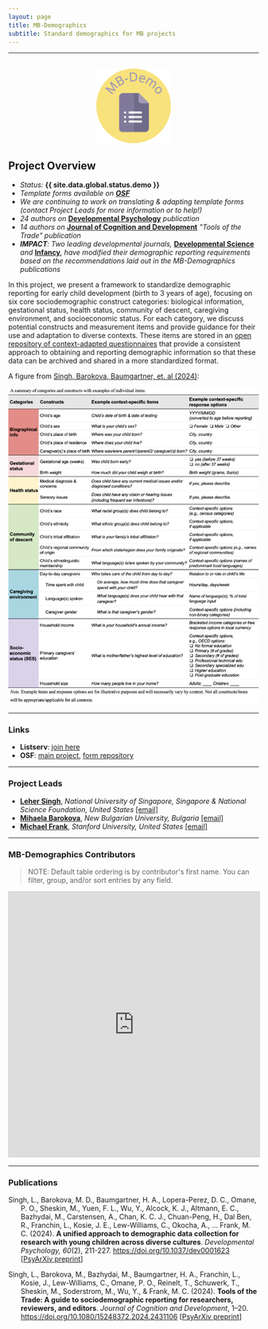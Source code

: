 ```yaml
---
layout: page
title: MB-Demographics
subtitle: Standard demographics for MB projects
---
```


***

<div class="container">
  <div class="row justify-content-around">
    <div class="col-lg-3" align="center">
      <br>
      <img src="/assets/img/MBDemo_logo.png" width="150">
    </div>
    <div class="col-lg-9">
      <h2>Project Overview</h2>
      <ul>
        <li><i>Status:</i> <b>{{ site.data.global.status.demo }}</b></li>
        <li><i>Template forms available on <a href="https://osf.io/nqc92/" target="_blank"><b>OSF</b></a></i></li>
        <li><i>We are continuing to work on translating & adapting template forms (contact Project Leads for more information or to help!)</i></li>
        <li><i>24 authors on</i> <a href="https://doi.org/10.1037/dev0001623" target="_blank"><b>Developmental Psychology</b></a> <i>publication</i></li>
        <li><i>14 authors on</i> <a href="https://doi.org/10.1080/15248372.2024.2431106" target="_blank"><b>Journal of Cognition and Development</b></a> <i>"Tools of the Trade" publication</i></li>
        <li><i><b>IMPACT</b>: Two leading developmental journals, </i><b><a href="https://onlinelibrary.wiley.com/page/journal/14677687/homepage/forauthors.html#categories" target="_blank">Developmental Science</a></b><i> and </i><b><a href="https://doi.org/10.1111/infa.70003" target="_blank">Infancy</a></b><i>, have  modified their demographic reporting requirements based on the recommendations laid out in the MB-Demographics publications</i></li>
      </ul>
    </div>
  </div>
</div>


In this project, we present a framework to standardize demographic reporting for early child development (birth to 3 years of age), focusing on six core sociodemographic construct categories: biological information, gestational status, health status, community of descent, caregiving environment, and socioeconomic status. For each category, we discuss potential constructs and measurement items and provide guidance for their use and adaptation to diverse contexts. These items are stored in an [open repository of context-adapted questionnaires](https://osf.io/nqc92/) that provide a consistent approach to obtaining and reporting demographic information so that these data can be archived and shared in a more standardized format. <br>



A figure from [Singh, Barokova, Baumgartner, et. al (2024)](https://doi.org/10.1037/dev0001623):

<img src="/assets/img/demographics_figure2.png">


***
### Links
* **Listserv**: [join here](https://mailman.stanford.edu/mailman/listinfo/manybabies-demographics)
* **OSF**: [main project](https://osf.io/tc7hy/), [form repository](https://osf.io/nqc92/)


***
### Project Leads
* [**Leher Singh**](https://fass.nus.edu.sg/psy/people/singh-leher/), *National University of Singapore, Singapore & National Science Foundation, United States* [[email]](mailto:leher.singh.nus@gmail.com)
* [**Mihaela Barokova**](https://barokova.com/about/), *New Bulgarian University, Bulgaria* [[email]](mailto:mihaela.barokova@gmail.com)
* [**Michael Frank**](https://web.stanford.edu/~mcfrank/), *Stanford University, United States* [[email]](mailto:mcfrank@stanford.edu)


***
### MB-Demographics Contributors
> NOTE: Default table ordering is by contributor's first name. You can filter, group, and/or sort entries by any field.

<iframe class="airtable-embed" src="https://airtable.com/embed/appRoqMKzcK3NsXt4/shrm0mXHFQb47ODDP?backgroundColor=blueDusty&viewControls=on" frameborder="0" onmousewheel="" width="100%" height="533" style="background: transparent; border: 1px solid #ccc;"></iframe>


***
### Publications

<p style="padding-left: 25px; text-indent: -25px">Singh, L., Barokova, M. D., Baumgartner, H. A., Lopera-Perez, D. C., Omane, P. O., Sheskin, M., Yuen, F. L., Wu, Y., Alcock, K. J., Altmann, E. C., Bazhydai, M., Carstensen, A., Chan, K. C. J., Chuan-Peng, H., Dal Ben, R., Franchin, L., Kosie, J. E., Lew-Williams, C., Okocha, A., … Frank, M. C. (2024). <b>A unified approach to demographic data collection for research with young children across diverse cultures</b>. <i>Developmental Psychology, 60</i>(2), 211-227. <a href="https://doi.org/10.1037/dev0001623" target="_blank">https://doi.org/10.1037/dev0001623</a> [<a href="https://doi.org/10.31234/osf.io/agt3d" target="_blank">PsyArXiv preprint</a>]</p>

<p style="padding-left: 25px; text-indent: -25px">Singh, L., Barokova, M., Bazhydai, M., Baumgartner, H. A., Franchin, L., Kosie, J., Lew-Williams, C., Omane, P. O., Reinelt, T., Schuwerk, T., Sheskin, M., Soderstrom, M., Wu, Y., & Frank, M. C. (2024). <b>Tools of the Trade: A guide to sociodemographic reporting for researchers, reviewers, and editors</b>. <i>Journal of Cognition and Development</i>, 1–20. <a href="https://doi.org/10.1080/15248372.2024.2431106" target="_blank">https://doi.org/10.1080/15248372.2024.2431106</a> [<a href="https://doi.org/10.31234/osf.io/cz3bv" target="_blank">PsyArXiv preprint</a>]</p>